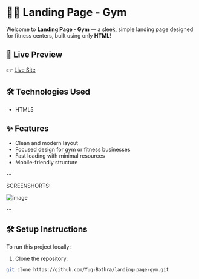 # 🏋️‍♂️ Landing Page - Gym

Welcome to **Landing Page - Gym** — a sleek, simple landing page designed for fitness centers, built using only **HTML**!

## 🚀 Live Preview

👉 [Live Site](https://yug-bothra.github.io/landing-page-gym/)

## 🛠️ Technologies Used

- HTML5

## ✨ Features

- Clean and modern layout
- Focused design for gym or fitness businesses
- Fast loading with minimal resources
- Mobile-friendly structure

--

SCREENSHORTS: 

![image](https://github.com/user-attachments/assets/5fe454b8-49b2-40d7-85f8-dce618d7bd0d)




--
## 🛠️ Setup Instructions

To run this project locally:

1. Clone the repository:

```bash
git clone https://github.com/Yug-Bothra/landing-page-gym.git
